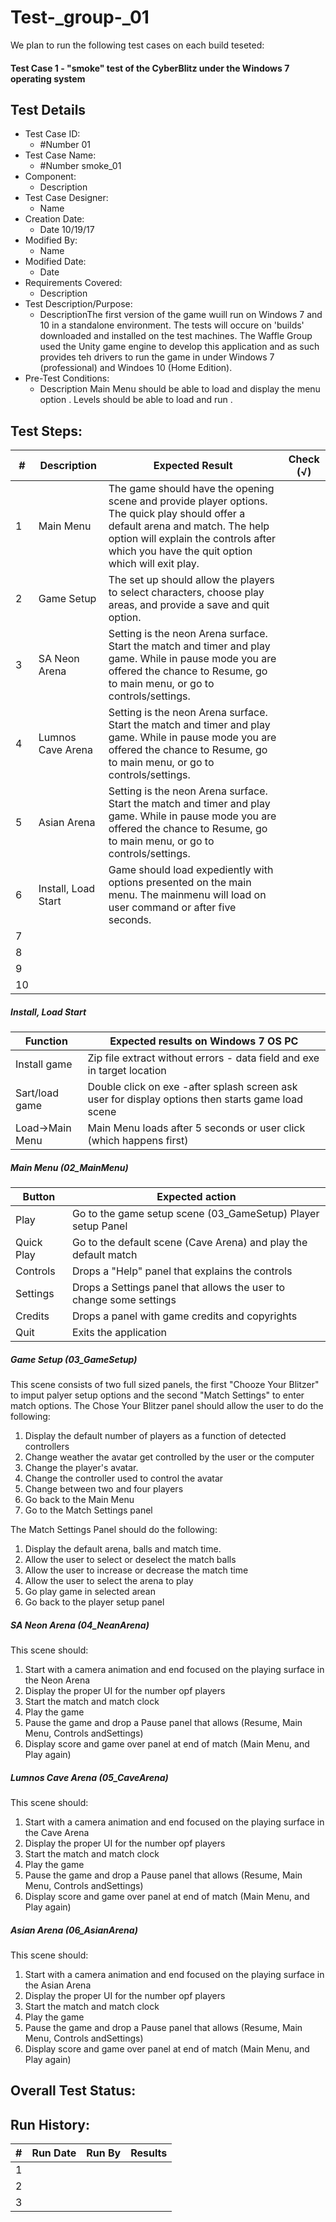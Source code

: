 # Test-_group-_01
We plan to run the following test cases on each build teseted:
#### Test Case 1 - "smoke" test of the CyberBlitz under the Windows 7 operating system

## Test Details

* Test Case ID:
  * #Number 01 
* Test Case Name: 
  * #Number smoke_01
* Component: 
  * Description
* Test Case Designer:
  * Name
* Creation Date:
  * Date 10/19/17
* Modified By:
  * Name 
* Modified Date:
  * Date
* Requirements Covered:
  * Description
* Test Description/Purpose:
  * DescriptionThe first version of the game wuill run on Windows 7 and 10 in a standalone environment. The tests will occure on 'builds' downloaded and installed on the test machines. The Waffle Group used the Unity game engine to develop this application and as such provides teh drivers to run the game in under Windows 7 (professional) and Windoes 10 (Home Edition).
* Pre-Test Conditions:
  * Description 
  Main Menu should  be able to load  and  display the  menu option . Levels  should be able to load  and  run .
## Test Steps: 
| # | Description | Expected Result | Check (√) |
| --- | --- | --- | --- |
| 1 | Main Menu|The game should have the opening scene and provide player options. The quick play should offer a default arena and match. The help option will explain the controls after which you have the quit option which will exit play. | |			
| 2 | Game Setup| The set up should allow the players to select characters, choose play areas, and provide a save and quit option. | |			
| 3 | SA Neon Arena|Setting is the neon Arena surface. Start the match and timer and play game. While in pause mode you are offered the chance to Resume, go to main menu,  or go to controls/settings. | |			
| 4 | Lumnos Cave Arena|Setting is the neon Arena surface. Start the match and timer and play game. While in pause mode you are offered the chance to Resume, go to main menu,  or go to controls/settings. | |			
| 5 |Asian Arena |Setting is the neon Arena surface. Start the match and timer and play game. While in pause mode you are offered the chance to Resume, go to main menu,  or go to controls/settings. | |			
| 6 |Install, Load Start |Game should load expediently with options presented on the main menu. The mainmenu will load on user command or after five seconds. | |			
| 7 | | | |			
| 8 | | | |			
| 9 | | | |			
| 10 | | | |			


##### Install, Load Start
|Function |Expected results on Windows 7 OS PC                                     |
|---------|------------------------------------------------------------------------|
|Install game|Zip file extract without errors - data field and exe in target location|
|Sart/load game|Double click on exe -after splash screen ask user for display options then starts game load scene|
|Load->Main Menu|Main Menu loads after 5 seconds or user click (which happens first)|

##### Main Menu (02_MainMenu)
|Button   |Expected action                                                            |
|---------|---------------------------------------------------------------------------|
|Play|Go to the game setup scene (03_GameSetup) Player setup Panel |
|Quick Play|Go to the default scene (Cave Arena) and play the default match|
|Controls|Drops a "Help" panel that explains the controls|
|Settings|Drops a Settings panel that allows the user to change some settings|
|Credits|Drops a panel with game credits and copyrights|
|Quit|Exits the application|
##### Game Setup (03_GameSetup)
This scene consists of two full sized panels, the first "Chooze Your Blitzer" to imput palyer setup options and the second "Match Settings" to enter match options.
The Chose Your Blitzer panel should allow the user to do the following:
1.  Display the default number of players as a function of detected controllers
2.  Change weather the avatar get controlled by the user or the computer
3.  Change the player's avatar.
4.  Change the controller used to control the avatar
5.  Change between two and four players
6.  Go back to the Main Menu
7.  Go to the Match Settings panel

The Match Settings Panel should do the following:
1.  Display the default arena, balls and match time.
2.  Allow the user to select or deselect the match balls
3.  Allow the user to increase or decrease the match time
4.  Allow the user to select the arena to play
5.  Go play game in selected arean
6.  Go back to the player setup panel

##### SA Neon Arena (04_NeanArena)
This scene should:
1.  Start with a camera animation and end focused on the playing surface in the Neon Arena
2.  Display the proper UI for the number opf players
3.  Start the match and match clock
4.  Play the game
5.  Pause the game and drop a Pause panel that allows (Resume, Main Menu, Controls andSettings)
6.  Display score and game over panel at end of match (Main Menu, and Play again)

##### Lumnos Cave Arena (05_CaveArena)
This scene should:
1.  Start with a camera animation and end focused on the playing surface in the Cave Arena
2.  Display the proper UI for the number opf players
3.  Start the match and match clock
4.  Play the game
5.  Pause the game and drop a Pause panel that allows (Resume, Main Menu, Controls andSettings)
6.  Display score and game over panel at end of match (Main Menu, and Play again)

##### Asian Arena (06_AsianArena)
This scene should:
1.  Start with a camera animation and end focused on the playing surface in the Asian Arena
2.  Display the proper UI for the number opf players
3.  Start the match and match clock
4.  Play the game
5.  Pause the game and drop a Pause panel that allows (Resume, Main Menu, Controls andSettings)
6.  Display score and game over panel at end of match (Main Menu, and Play again)
## Overall Test Status:



## Run History:
| # |	Run Date |	Run By |	Results |
| --- | --- | --- | --- |
| 1 | | | |			
| 2 | | | |			
| 3 | | | |

